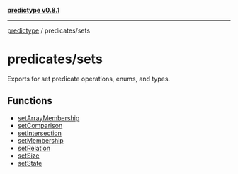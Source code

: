 [**predictype v0.8.1**](../../README.md)

***

[predictype](../../modules.md) / predicates/sets

# predicates/sets

Exports for set predicate operations, enums, and types.

## Functions

- [setArrayMembership](functions/setArrayMembership.md)
- [setComparison](functions/setComparison.md)
- [setIntersection](functions/setIntersection.md)
- [setMembership](functions/setMembership.md)
- [setRelation](functions/setRelation.md)
- [setSize](functions/setSize.md)
- [setState](functions/setState.md)
